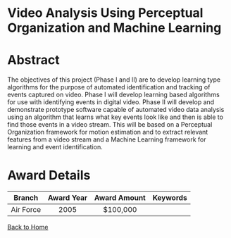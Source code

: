 
Video Analysis Using Perceptual Organization and Machine Learning
=================================================================

# Abstract


The objectives of this project (Phase I and II) are to develop learning type algorithms for the purpose of automated identification and tracking of events captured on video. Phase I will develop learning based algorithms for use with identifying events in digital video.  Phase II will develop and demonstrate prototype software capable of automated video data analysis using an algorithm that learns what key events look like and then is able to find those events in a video stream. This will be based on a Perceptual Organization framework for motion estimation and to extract relevant features from a video stream and a Machine Learning framework for learning and event identification.  

# Award Details

|Branch|Award Year|Award Amount|Keywords|
| :---: | :---: | :---: | :---: |
|Air Force|2005|$100,000||
  
  


[Back to Home](https://github.com/chrischow/dod_sbir_awards#1290)